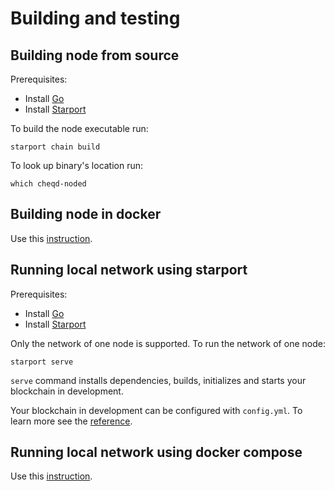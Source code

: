 # Building and testing

## Building node from source

Prerequisites:

* Install [Go](https://golang.org/doc/install)
* Install [Starport](https://docs.starport.network/guide/install.html)

To build the node executable run:

```text
starport chain build
```

To look up binary's location run:

```text
which cheqd-noded
```

## Building node in docker

Use this [instruction](../docker/cheqd_node.md).

## Running local network using starport

Prerequisites:

* Install [Go](https://golang.org/doc/install)
* Install [Starport](https://docs.starport.network/intro/install.html)

Only the network of one node is supported. To run the network of one node:

```text
starport serve
```

`serve` command installs dependencies, builds, initializes and starts your blockchain in development.

Your blockchain in development can be configured with `config.yml`. To learn more see the [reference](https://github.com/tendermint/starport#documentation).

## Running local network using docker compose

Use this [instruction](../docker/docker_compose_localnet.md).

